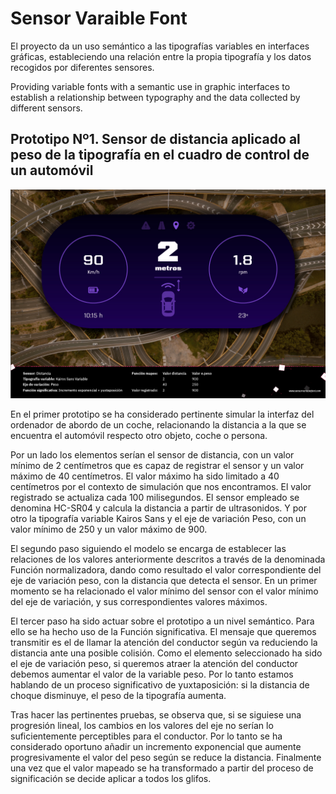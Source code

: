 # Sensor Varaible Font

El proyecto da un uso semántico a las tipografías variables en interfaces gráficas, estableciendo una relación entre la propia tipografía y los datos recogidos por diferentes sensores.

Providing variable fonts with a semantic use in graphic interfaces to establish a relationship between typography and the data collected by different sensors.

## Prototipo Nº1. Sensor de distancia aplicado al peso de la tipografía en el cuadro de control de un automóvil

![Sensor Variable Font - distancia](/img/sensorvariablefont-distancia.jpg)

En el primer prototipo se ha considerado pertinente simular la interfaz del ordenador de abordo de un coche, relacionando la distancia a la que se encuentra el automóvil respecto otro objeto, coche o persona.

Por un lado los elementos serían el sensor de distancia, con un valor mínimo de 2 centímetros que es capaz de registrar el sensor y un valor máximo de 40 centímetros. El valor máximo ha sido limitado a 40 centímetros por el contexto de simulación que nos encontramos. El valor registrado se actualiza cada 100 milisegundos. El sensor empleado se denomina HC-SR04 y calcula la distancia a partir de ultrasonidos. Y por otro la tipografía variable Kairos Sans y el eje de variación Peso, con un valor mínimo de 250 y un valor máximo de 900.

El segundo paso siguiendo el modelo se encarga de establecer las relaciones de los valores anteriormente descritos a través de la denominada Función normalizadora, dando como resultado el valor correspondiente del eje de variación peso, con la distancia que detecta el sensor. En un primer momento se ha relacionado el valor mínimo del sensor con el valor mínimo del eje de variación, y sus correspondientes valores máximos.

El tercer paso ha sido actuar sobre el prototipo a un nivel semántico. Para ello se ha hecho uso de la Función significativa. El mensaje que queremos transmitir es el de llamar la atención del conductor según va reduciendo la distancia ante una posible colisión. Como el elemento seleccionado ha sido el eje de variación peso, si queremos atraer la atención del conductor debemos aumentar el valor de la variable peso. Por lo tanto estamos hablando de un proceso significativo de yuxtaposición: si la distancia de choque disminuye, el peso de la tipografía aumenta.

Tras hacer las pertinentes pruebas, se observa que, si se siguiese una progresión lineal, los cambios en los valores del eje no serían lo suficientemente perceptibles para el conductor. Por lo tanto se ha considerado oportuno añadir un incremento exponencial que aumente progresivamente el valor del peso según se reduce la distancia. Finalmente una vez que el valor mapeado se ha transformado a partir del proceso de significación se decide aplicar a todos los glifos.

